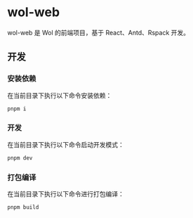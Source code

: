 # wol-web

wol-web 是 Wol 的前端项目，基于 React、Antd、Rspack 开发。

## 开发

### 安装依赖

在当前目录下执行以下命令安装依赖：

```sh
pnpm i
```

### 开发

在当前目录下执行以下命令启动开发模式：

```sh
pnpm dev
```

### 打包编译

在当前目录下执行以下命令进行打包编译：

```sh
pnpm build
```
